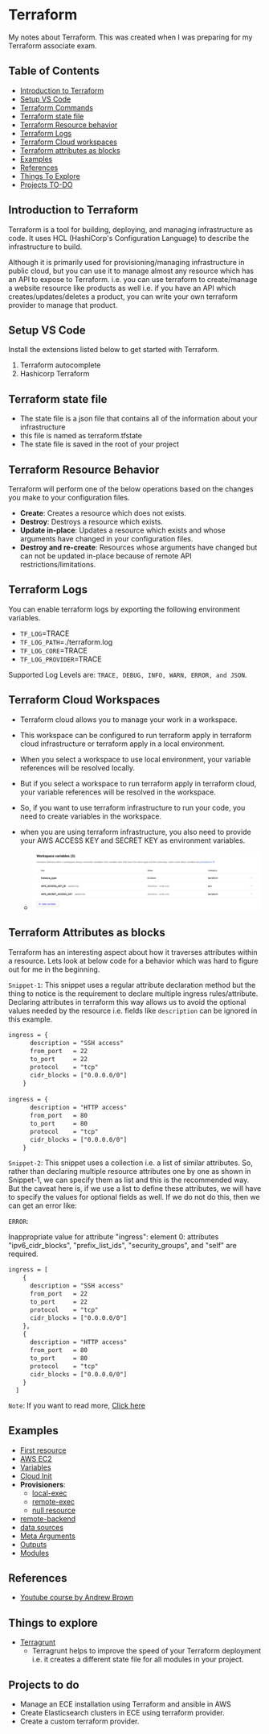# Terraform

My notes about Terraform. This was created when I was preparing for my Terraform associate exam.

## Table of Contents

- [Introduction to Terraform](#introduction-to-terraform)
- [Setup VS Code](#setup-vs-code)
- [Terraform Commands](commands/README.md)
- [Terraform state file](#terraform-state-file)
- [Terraform Resource behavior](#terraform-resource-behavior)
- [Terraform Logs](#terraform-logs)
- [Terraform Cloud workspaces](#terraform-cloud-workspaces)
- [Terraform attributes as blocks](#terraform-attributes-as-blocks)
- [Examples](#examples)
- [References](#references)
- [Things To Explore](#things-to-explore)
- [Projects TO-DO](#projects-to-do)

## Introduction to Terraform

Terraform is a tool for building, deploying, and managing infrastructure as code. It uses HCL (HashiCorp's Configuration Language) to describe the infrastructure to build.

Although it is primarily used for provisioning/managing infrastructure in public cloud, but you can use it to manage almost any resource which has an API to expose to Terraform. i.e. you can use terraform to create/manage a website resource like products as well i.e. if you have an API which creates/updates/deletes a product, you can write your own terraform provider to manage that product.

## Setup VS Code

Install the extensions listed below to get started with Terraform.

<ol>
  <li>Terraform autocomplete</li>
  <li>Hashicorp Terraform</li>
</ol>

## Terraform state file

- The state file is a json file that contains all of the information about your infrastructure
- this file is named as terraform.tfstate
- The state file is saved in the root of your project

## Terraform Resource Behavior

Terraform will perform one of the below operations based on the changes you make to your configuration files.

- **Create**: Creates a resource which does not exists.
- **Destroy**: Destroys a resource which exists.
- **Update in-place**: Updates a resource which exists and whose arguments have changed in your configuration files.
- **Destroy and re-create**: Resources whose arguments have changed but can not be updated in-place because of remote API restrictions/limitations.

## Terraform Logs

You can enable terraform logs by exporting the following environment variables.

- `TF_LOG`=TRACE
- `TF_LOG_PATH`=./terraform.log
- `TF_LOG_CORE`=TRACE
- `TF_LOG_PROVIDER`=TRACE

Supported Log Levels are: `TRACE, DEBUG, INFO, WARN, ERROR, and JSON`.

## Terraform Cloud Workspaces

- Terraform cloud allows you to manage your work in a workspace.
- This workspace can be configured to run terraform apply in terraform cloud infrastructure or terraform apply in a local environment.
- When you select a workspace to use local environment, your variable references will be resolved locally.
- But if you select a workspace to run terraform apply in terraform cloud, your variable references will be resolved in the workspace.
- So, if you want to use terraform infrastructure to run your code, you need to create variables in the workspace.
- when you are using terraform infrastructure, you also need to provide your AWS ACCESS KEY and SECRET KEY as environment variables.

  - ![workspace variables](images/workspace-variables.png)

## Terraform Attributes as blocks

Terraform has an interesting aspect about how it traverses attributes within a resource. Lets look at below code for a behavior which was hard to figure out for me in the beginning.

`Snippet-1`: This snippet uses a regular attribute declaration method but the thing to notice is the requirement to declare multiple ingress rules/attribute. Declaring attributes in terraform this way allows us to avoid the optional values needed by the resource i.e. fields like `description` can be ignored in this example.

```hcl
ingress = {
      description = "SSH access"
      from_port   = 22
      to_port     = 22
      protocol    = "tcp"
      cidr_blocks = ["0.0.0.0/0"]
    }

ingress = {
      description = "HTTP access"
      from_port   = 80
      to_port     = 80
      protocol    = "tcp"
      cidr_blocks = ["0.0.0.0/0"]
    }
```

`Snippet-2`: This snippet uses a collection i.e. a list of similar attributes. So, rather than declaring multiple resource attributes one by one as shown in Snippet-1, we can specify them as list and this is the recommended way. But the caveat here is, if we use a list to define these attributes, we will have to specify the values for optional fields as well. If we do not do this, then we can get an error like:

`ERROR`: <p>Inappropriate value for attribute "ingress": element 0: attributes "ipv6_cidr_blocks", "prefix_list_ids", "security_groups", and "self" are required.</p>

```hcl
ingress = [
    {
      description = "SSH access"
      from_port   = 22
      to_port     = 22
      protocol    = "tcp"
      cidr_blocks = ["0.0.0.0/0"]
    },
    {
      description = "HTTP access"
      from_port   = 80
      to_port     = 80
      protocol    = "tcp"
      cidr_blocks = ["0.0.0.0/0"]
    }
  ]
```

`Note`: If you want to read more, [Click here](https://www.terraform.io/language/attr-as-blocks)

## Examples

- [First resource](first-resource/main.tf)
- [AWS EC2](aws-ec2/main.tf)
- [Variables](variables/main.tf)
- [Cloud Init](cloud-init/main.tf)
- **Provisioners**:
  - [local-exec](local-exec/README.md)
  - [remote-exec](remote-exec/README.md)
  - [null resource](null-resource/README.md)
- [remote-backend](remote-backend/main.tf)
- [data sources](data-sources/README.md)
- [Meta Arguments](meta-arguments/README.md)
- [Outputs](outputs/README.md)
- [Modules](modules/README.md)

## References

- [Youtube course by Andrew Brown](https://www.youtube.com/watch?v=V4waklkBC38&t=9349s)

## Things to explore

- [Terragrunt](https://terragrunt.gruntwork.io/)
  - Terragrunt helps to improve the speed of your Terraform deployment i.e. it creates a different state file for all modules in your project.

## Projects to do

- Manage an ECE installation using Terraform and ansible in AWS
- Create Elasticsearch clusters in ECE using terraform provider.
- Create a custom terraform provider.
